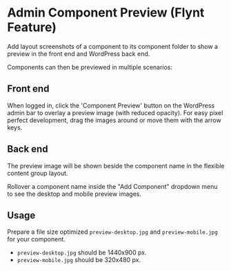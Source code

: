 # Admin Component Preview (Flynt Feature)

Add layout screenshots of a component to its component folder to show a preview in the front end and WordPress back end.

Components can then be previewed in multiple scenarios:

## Front end

When logged in, click the 'Component Preview' button on the WordPress admin bar to overlay a preview image (with reduced opacity). For easy pixel perfect development, drag the images around or move them with the arrow keys.

## Back end

The preview image will be shown beside the component name in the flexible content group layout.

Rollover a component name inside the "Add Component" dropdown menu to see the desktop and mobile preview images.

## Usage

Prepare a file size optimized  `preview-desktop.jpg` and `preview-mobile.jpg` for your component.

- `preview-desktop.jpg` should be 1440x900 px.
- `preview-mobile.jpg` should be 320x480 px.
